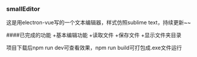 ### smallEditor

这是用electron-vue写的一个文本编辑器，样式仿照sublime text，持续更新~~

####已完成的功能
+基本编辑功能
+读取文件
+保存文件
+显示文件夹目录

项目下载后npm run dev可查看效果，npm run build可打包成.exe文件运行


